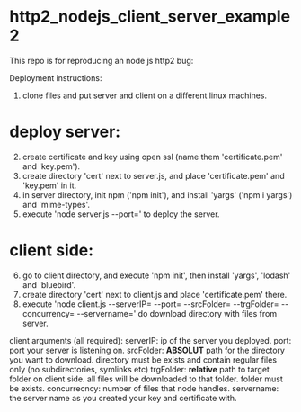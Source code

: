 # http2_nodejs_client_server_example2

This repo is for reproducing an node js http2 bug: 


Deployment instructions:
1. clone files and put server and client on a different linux machines.

# deploy server:
2. create certificate and key using open ssl (name them 'certificate.pem' and 'key.pem').
3. create directory 'cert' next to server.js, and place 'certificate.pem' and 'key.pem' in it.
4. in server directory, init npm ('npm init'), and install 'yargs' ('npm i yargs') and 'mime-types'.
5. execute 'node server.js --port=<port-number>' to deploy the server. 
  
# client side:
6. go to client directory, and execute 'npm init', then install 'yargs', 'lodash' and 'bluebird'.
7. create directory 'cert' next to client.js and place 'certificate.pem' there.
8. execute 'node client.js --serverIP=<ip> --port=<server-port> --srcFolder=<path-to-directory-with-files> --trgFolder=<target-folder> --concurrency=<number> --servername=<your-server-name>' do download directory with files from server.
  
client arguments (all required):
serverIP: ip of the server you deployed.
port: port your server is listening on.
srcFolder: **ABSOLUT** path for the directory you want to download. directory must be exists and contain regular files only (no subdirectories, symlinks etc)
trgFolder: **relative** path to target folder on client side. all files will be downloaded to that folder. folder must be exists.
concurrecncy: number of files that node handles.
servername: the server name as you created your key and certificate with.
